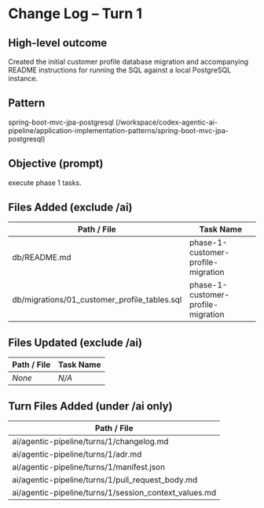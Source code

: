 # Change Log – Turn 1

## High-level outcome
Created the initial customer profile database migration and accompanying README instructions for running the SQL against a local PostgreSQL instance.

## Pattern
spring-boot-mvc-jpa-postgresql (/workspace/codex-agentic-ai-pipeline/application-implementation-patterns/spring-boot-mvc-jpa-postgresql)

## Objective (prompt)
execute phase 1 tasks.

## Files Added (exclude /ai)
| Path / File | Task Name |
| ----------- | --------- |
| db/README.md | phase-1-customer-profile-migration |
| db/migrations/01_customer_profile_tables.sql | phase-1-customer-profile-migration |

## Files Updated (exclude /ai)
| Path / File | Task Name |
| ----------- | --------- |
| _None_ | _N/A_ |

## Turn Files Added (under /ai only)
| Path / File |
| ----------- |
| ai/agentic-pipeline/turns/1/changelog.md |
| ai/agentic-pipeline/turns/1/adr.md |
| ai/agentic-pipeline/turns/1/manifest.json |
| ai/agentic-pipeline/turns/1/pull_request_body.md |
| ai/agentic-pipeline/turns/1/session_context_values.md |

